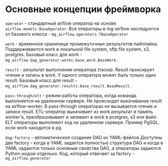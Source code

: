 # Основные концепции фреймворка

`operator` - стандартный airflow оператор на основе `airflow.models.BaseOperator`.
Все операторы в mg-airflow наследуются от базового класса - `mg_airflow.operators.TBaseOperator`

`work` - временное хранилище промежуточных результатов пайплайна.
Поддерживаются work в локальной file system, sftp file system, s3, postgres.
Базовый класс для work - `mg_airflow.dag_generator.works.base_work.BaseWork`.

`result` - результат выполнения оператора (таска). 
Result проксирует чтение и запись в work. У одного оператора может быть только один result.
Базовый класс для result - `mg_airflow.dag_generator.results.base_result.BaseResult`. 
    
`pass-through/elt` - режим работы оператора, когда команда выполняется на удаленном сервере.
Не происходит выкачивание result на airflow-worker.
В pass-through операторах не вызывается чтение и записи result.
ETL-оператор выкачивает из work результат в память worker'а, преобразовывает и заливает в work в postgres, s3 или файл.
ELT операторы выполняют код на удаленном сервере. Пример PgSQL, если work находится в pg.

`dag-factory` - автоматическое создание DAG из YAML-файлов
Доступны две factory - когда в YAML задается полностью структура DAG и 
когда в YAML задаются только основные свойства DAG, а операторы задаются Python-кодом отдельно.
Код, который отвечает за factory - `mg_airflow.generator`  
